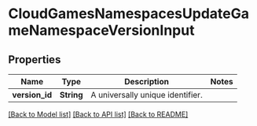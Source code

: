 # CloudGamesNamespacesUpdateGameNamespaceVersionInput

## Properties

Name | Type | Description | Notes
------------ | ------------- | ------------- | -------------
**version_id** | **String** | A universally unique identifier. | 

[[Back to Model list]](../README.md#documentation-for-models) [[Back to API list]](../README.md#documentation-for-api-endpoints) [[Back to README]](../README.md)


